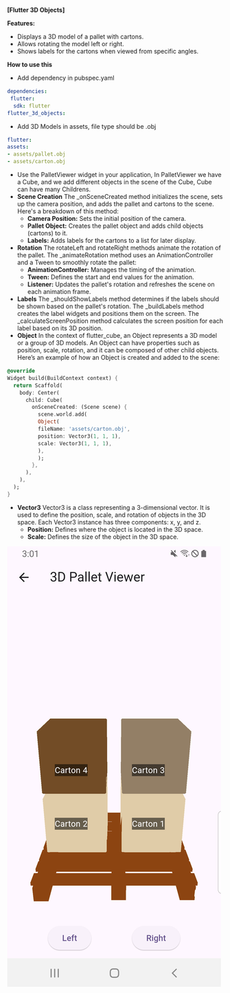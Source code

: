 **[Flutter 3D Objects]**

**Features:**
- Displays a 3D model of a pallet with cartons.
- Allows rotating the model left or right.
- Shows labels for the cartons when viewed from specific angles.

**How to use this**
  - Add dependency in pubspec.yaml
  ```yaml
  dependencies:
   flutter:
    sdk: flutter
  flutter_3d_objects:
  ```
  - Add 3D Models in assets, file type should be .obj
  ```yaml
  flutter:
  assets:
  - assets/pallet.obj
  - assets/carton.obj
  ```
  - Use the PalletViewer widget in your application, In PalletViewer we have a Cube, and we add different objects in the scene of the Cube, Cube can have many Childrens.
  - **Scene Creation** The _onSceneCreated method initializes the scene, sets up the camera position, and adds the pallet and cartons to the scene. Here's a breakdown of this method:
      - **Camera Position:** Sets the initial position of the camera.
      - **Pallet Object:** Creates the pallet object and adds child objects (cartons) to it.
      - **Labels:** Adds labels for the cartons to a list for later display.
  - **Rotation** The rotateLeft and rotateRight methods animate the rotation of the pallet. The _animateRotation method uses an AnimationController and a Tween to smoothly rotate the pallet:
      - **AnimationController:** Manages the timing of the animation.
      - **Tween:** Defines the start and end values for the animation.
      - **Listener:** Updates the pallet's rotation and refreshes the scene on each animation frame.
  - **Labels** The _shouldShowLabels method determines if the labels should be shown based on the pallet's rotation. The _buildLabels method creates the label widgets and positions them on the screen. The _calculateScreenPosition method calculates the screen position for each label based on its 3D position.
  - **Object** In the context of flutter_cube, an Object represents a 3D model or a group of 3D models. An Object can have properties such as position, scale, rotation, and it can be composed of other child objects. Here’s an example of how an Object is created and added to the scene:
  ``` dart
  @override
  Widget build(BuildContext context) {
    return Scaffold(
      body: Center(
        child: Cube(
          onSceneCreated: (Scene scene) {
            scene.world.add(
            Object(
            fileName: 'assets/carton.obj',
            position: Vector3(1, 1, 1),
            scale: Vector3(1, 1, 1),
            ),
            );
          },
        ),
      ),
    );
  }
  ```
  - **Vector3** Vector3 is a class representing a 3-dimensional vector. It is used to define the position, scale, and rotation of objects in the 3D space. Each Vector3 instance has three components: x, y, and z.
      - **Position:** Defines where the object is located in the 3D space.
      - **Scale:** Defines the size of the object in the 3D space.
    
  ![3D Objects Screen](./resources/3dObj.png)
